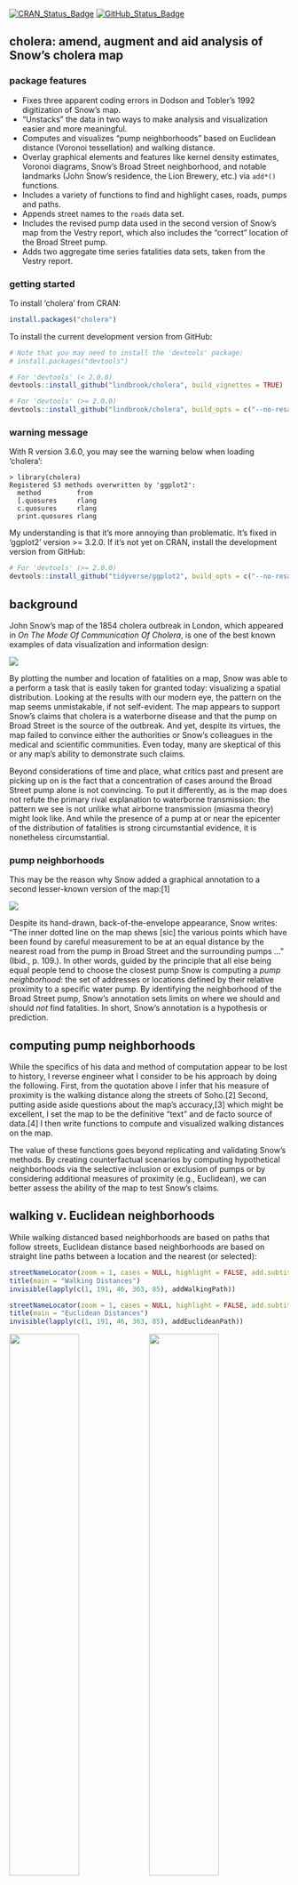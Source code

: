 
<!-- README.md is generated from README.Rmd. Please edit that file -->
[![CRAN\_Status\_Badge](http://www.r-pkg.org/badges/version/cholera)](https://cran.r-project.org/package=cholera)
[![GitHub\_Status\_Badge](https://img.shields.io/badge/GitHub-0.6.0.9033-red.svg)](https://github.com/lindbrook/cholera/blob/master/NEWS)
## cholera: amend, augment and aid analysis of Snow’s cholera map

### package features

  - Fixes three apparent coding errors in Dodson and Tobler’s 1992
    digitization of Snow’s map.
  - “Unstacks” the data in two ways to make analysis and visualization
    easier and more meaningful.
  - Computes and visualizes “pump neighborhoods” based on Euclidean
    distance (Voronoi tessellation) and walking distance.
  - Overlay graphical elements and features like kernel density
    estimates, Voronoi diagrams, Snow’s Broad Street neighborhood, and
    notable landmarks (John Snow’s residence, the Lion Brewery, etc.)
    via `add*()` functions.
  - Includes a variety of functions to find and highlight cases, roads,
    pumps and paths.
  - Appends street names to the `roads` data set.
  - Includes the revised pump data used in the second version of Snow’s
    map from the Vestry report, which also includes the “correct”
    location of the Broad Street pump.
  - Adds two aggregate time series fatalities data sets, taken from the
    Vestry report.

### getting started

To install ‘cholera’ from CRAN:

``` r
install.packages("cholera")
```

To install the current development version from GitHub:

``` r
# Note that you may need to install the 'devtools' package:
# install.packages("devtools")

# For 'devtools' (< 2.0.0)
devtools::install_github("lindbrook/cholera", build_vignettes = TRUE)

# For 'devtools' (>= 2.0.0)
devtools::install_github("lindbrook/cholera", build_opts = c("--no-resave-data", "--no-manual"))
```

### warning message

With R version 3.6.0, you may see the warning below when loading
‘cholera’:

    > library(cholera)
    Registered S3 methods overwritten by 'ggplot2':
      method         from
      [.quosures     rlang
      c.quosures     rlang
      print.quosures rlang

My understanding is that it’s more annoying than problematic. It’s fixed
in ‘ggplot2’ version \>= 3.2.0. If it’s not yet on CRAN, install the
development version from GitHub:

``` r
# For 'devtools' (>= 2.0.0)
devtools::install_github("tidyverse/ggplot2", build_opts = c("--no-resave-data", "--no-manual"))
```

## background

John Snow’s map of the 1854 cholera outbreak in London, which appeared
in *On The Mode Of Communication Of Cholera*, is one of the best known
examples of data visualization and information design:

![](vignettes/msu-snows-mapB.jpg)

By plotting the number and location of fatalities on a map, Snow was
able to a perform a task that is easily taken for granted today:
visualizing a spatial distribution. Looking at the results with our
modern eye, the pattern on the map seems unmistakable, if not
self-evident. The map appears to support Snow’s claims that cholera is a
waterborne disease and that the pump on Broad Street is the source of
the outbreak. And yet, despite its virtues, the map failed to convince
either the authorities or Snow’s colleagues in the medical and
scientific communities. Even today, many are skeptical of this or any
map’s ability to demonstrate such claims.

Beyond considerations of time and place, what critics past and present
are picking up on is the fact that a concentration of cases around the
Broad Street pump alone is not convincing. To put it differently, as is
the map does not refute the primary rival explanation to waterborne
transmission: the pattern we see is not unlike what airborne
transmission (miasma theory) might look like. And while the presence of
a pump at or near the epicenter of the distribution of fatalities is
strong circumstantial evidence, it is nonetheless circumstantial.

### pump neighborhoods

This may be the reason why Snow added a graphical annotation to a second
lesser-known version of the map:\[1\]

![](vignettes/fig12-6.png)

Despite its hand-drawn, back-of-the-envelope appearance, Snow writes:
“The inner dotted line on the map shews \[sic\] the various points
which have been found by careful measurement to be at an equal distance
by the nearest road from the pump in Broad Street and the surrounding
pumps …” (Ibid., p. 109.). In other words, guided by the principle that
all else being equal people tend to choose the closest pump Snow is
computing a *pump neighborhood*: the set of addresses or locations
defined by their relative proximity to a specific water pump. By
identifying the neighborhood of the Broad Street pump, Snow’s annotation
sets limits on where we should and should *not* find fatalities. In
short, Snow’s annotation is a hypothesis or prediction.

## computing pump neighborhoods

While the specifics of his data and method of computation appear to be
lost to history, I reverse engineer what I consider to be his approach
by doing the following. First, from the quotation above I infer that his
measure of proximity is the walking distance along the streets of
Soho.\[2\] Second, putting aside aside questions about the map’s
accuracy,\[3\] which might be excellent, I set the map to be the
definitive “text” and de facto source of data.\[4\] I then write
functions to compute and visualized walking distances on the map.

The value of these functions goes beyond replicating and validating
Snow’s methods. By creating counterfactual scenarios by computing
hypothetical neighborhoods via the selective inclusion or exclusion of
pumps or by considering additional measures of proximity (e.g.,
Euclidean), we can better assess the ability of the map to test Snow’s
claims.

## walking v. Euclidean neighborhoods

While walking distanced based neighborhoods are based on paths that
follow streets, Euclidean distance based neighborhoods are based on
straight line paths between a location and the nearest (or
selected):

``` r
streetNameLocator(zoom = 1, cases = NULL, highlight = FALSE, add.subtitle = FALSE, add.title = FALSE)
title(main = "Walking Distances")
invisible(lapply(c(1, 191, 46, 363, 85), addWalkingPath))

streetNameLocator(zoom = 1, cases = NULL, highlight = FALSE, add.subtitle = FALSE, add.title = FALSE)
title(main = "Euclidean Distances")
invisible(lapply(c(1, 191, 46, 363, 85), addEuclideanPath))
```

<img src="man/figures/README-unnamed-chunk-5-1.png" width="50%" /><img src="man/figures/README-unnamed-chunk-5-2.png" width="50%" />

To build a neighborhood, we apply this algorithm to each location or
“address” with at least one observed fatality. This builds the
“observed” neighborhoods:

``` r
plot(neighborhoodWalking())
plot(neighborhoodEuclidean())
```

<img src="man/figures/README-unnamed-chunk-6-1.png" width="50%" /><img src="man/figures/README-unnamed-chunk-6-2.png" width="50%" />

Ultimately, for testing purposes we also want the “expected”
neighborhoods. For walking neighborhoods, I use the same approach but
use simulated data. Using `sp::spsample()` and `sp::Polygon()`, I place
20,000 regularly spaced points, which lie approximately 6 meters apart,
`unitMeter(dist(regular.cases[1:2, ]))`, across the face of the map and
then compute the shortest path to the nearest pump.\[5\] For Euclidean
neighborhoods, we can compute Voronoi diagrams.\[6\]

``` r
plot(neighborhoodWalking(case.set = "expected"), "area.polygons")

plot(neighborhoodVoronoi())
```

<img src="man/figures/README-unnamed-chunk-7-1.png" width="50%" /><img src="man/figures/README-unnamed-chunk-7-2.png" width="50%" />

### Walking neighborhoods

To explore “observed” walking neighborhoods, use `neighborhoodWalking()`
with the `pump.select` argument:

``` r
plot(neighborhoodWalking(6:7))
plot(neighborhoodWalking(-7))
```

<img src="man/figures/README-unnamed-chunk-8-1.png" width="50%" /><img src="man/figures/README-unnamed-chunk-8-2.png" width="50%" />

To explore “expected” walking neighborhoods, add case.set = “expected”
argument:

``` r
plot(neighborhoodWalking(6:7, case.set = "expected"), type = "area.polygons")
plot(neighborhoodWalking(-7, case.set = "expected"), type = "area.polygons")
```

<img src="man/figures/README-unnamed-chunk-9-1.png" width="50%" /><img src="man/figures/README-unnamed-chunk-9-2.png" width="50%" />

### Euclidean neighborhoods

To explore “observed” Euclidean neighborhoods, use
`neighborhoodEuclidean()` with the `pump.select` argument:

``` r
plot(neighborhoodEuclidean(6:7))
plot(neighborhoodEuclidean(-7))
```

<img src="man/figures/README-unnamed-chunk-10-1.png" width="50%" /><img src="man/figures/README-unnamed-chunk-10-2.png" width="50%" />

To explore “expected” Euclidean neighborhoods, use
`neighborhoodVoronoi()` with the `pump.select` argument:

``` r
plot(neighborhoodVoronoi(6:7))
plot(neighborhoodVoronoi(-7))
```

<img src="man/figures/README-unnamed-chunk-11-1.png" width="50%" /><img src="man/figures/README-unnamed-chunk-11-2.png" width="50%" />

### note on `neighborhoodWalking()` and `neighborhoodEuclidean()`

`neighborhoodWalking()` and `neighborhoodEuclidean()` are
computationally intensive. Using R version 3.6.0 on a single core of a
2.3 GHz Intel i7, plotting observed paths to PDF takes about 4.4
seconds; doing the same for expected paths takes about 27 seconds. Using
the function’s parallel implementation on 4 physical (8 logical) cores,
the times fall to about 3.9 and 12 seconds.

Note that parallelization is currently only available on Linux and Mac.

Also, note that although some precautions are taken in R.app on macOS,
the developers of the ‘parallel’ package, which `neighborhoodWalking()`
uses, strongly discourage against using parallelization within a GUI or
embedded environment. See `vignette("parallel")` for details.

### vignettes

The vignettes, which are available in the package as well as online at
the links below, go into detail on a variety of topics.

[Duplicate and Missing
Cases](https://github.com/lindbrook/cholera/blob/master/docs/vignettes/duplicate.missing.cases.md)
describes the two coding errors and three misplaced cases I argue are
present in Dodson and Tobler’s (1992) digitization of Snow’s map.
Documentation and details about the fix are found online in [“Note on
Duplicate and Missing
Cases”](https://github.com/lindbrook/cholera/blob/master/docs/notes/duplicate.missing.cases.notes.md).

[“Unstacking”
Bars](https://github.com/lindbrook/cholera/blob/master/docs/vignettes/unstacking.bars.md)
discusses the inferential and visual importance of “unstacking” the bars
in Snow’s map and the two “unstacked” data sets, which use “fatalities”
and “addresses” as the units of
observation.

[Roads](https://github.com/lindbrook/cholera/blob/master/docs/vignettes/roads.md)
covers issues related to roads. This includes discussion of how and why
I move pump \#5 from Queen Street (I) to Marlborough Mews, the overall
structure of the `roads` data set, “valid” road names, and my back of
the envelope translation from the map’s nominal scale to meters (and
yards).

[voronoiPolygons(): Tiles, Triangles and
Polygons](https://github.com/lindbrook/cholera/blob/master/docs/vignettes/tiles.polygons.md)
focuses on the `voronoiPolygons()`, which extracts the vertices of
triangles (Delauny triangulation) and tiles (Dirichelet or Voronoi
tessellation) from `deldir::deldir()` for use with polygon() and related
functions.

[Kernel Density
Plot](https://github.com/lindbrook/cholera/blob/master/docs/vignettes/kernel.density.md)
discusses the the syntax of `addKernelDensity()`, which allows you to
define “populations” and subsets of pumps. This syntax is used in many
of the functions in ‘cholera’.

[Time
Series](https://github.com/lindbrook/cholera/blob/master/docs/vignettes/time.series.md)
discusses functions and data related to fatalities time series data and
the question of the effect of the removal of the handle from the Broad
Street pump.

### lab notes

The lab notes, which are only available online, go into greater detail
about some of the issues and topics discussed in the vignettes:

[note on duplicate and missing
cases](https://github.com/lindbrook/cholera/blob/master/docs/notes/duplicate.missing.cases.notes.md)
documents the specifics of how I “fixed” two apparent coding errors and
three misplaced case in Dodson and Tobler’s data.

[computing street
addresses](https://github.com/lindbrook/cholera/blob/master/docs/notes/unstacking.bars.notes.md)
discusses how I use orthogonal projection and hierarchical cluster
analysis to “unstack” bars and compute a stack’s “address”.

[Euclidean v. Voronoi
neighborhoods](https://github.com/lindbrook/cholera/blob/master/docs/notes/euclidean.voronoi.md)
discusses why there are separate functions for `neighborhoodEuclidean()`
and `neighborhoodVoronoi()`.

[points v.
polygons](https://github.com/lindbrook/cholera/blob/master/docs/notes/pump.neighborhoods.notes.md)
discusses the tradeoff between using points() and polygon() to plot
“expected” area neighborhood plots and the computation of polygon
vertices.

[references](https://github.com/lindbrook/cholera/blob/master/docs/notes/references.md)
is an informal list of articles and books about cholera, John Snow and
the 1854 outbreak.

### Notes

1.   *Report On The Cholera Outbreak In The Parish Of St. James,
    Westminster, During The Autumn Of 1854*

2.  The computation of walking distance is by no means new (see Shiode,
    2012). Another approach is to use GIS. For applications that don’t
    need to consider the actual historic walking distances, this
    layers-based approach, which typically relies on current maps, may
    be sufficient: e.g.,
    <https://www.theguardian.com/news/datablog/2013/mar/15/john-snow-cholera-map>.

3.  The map is actually a commercial map that Snow annotated.

4.  I use a modified version of Dodson and Tobler’s 1992 digitization.
    Each bar and each pump is assigned a unique x-y coordinate. Each
    road is translated into a series of straight line segments, defined
    by those segments’ endpoints. While the original data,
    <http://www.ncgia.ucsb.edu/pubs/snow/snow.html>, are no longer
    available, they are preserved in Michael Friendly’s ‘HistData’
    package. Note that a future version of this package will re-digitize
    and geocode the map.

5.  These data are found in `regular.cases` data frame. Note that
    because the map is not rectangular, there are only 19,993 cases.

6.  <http://www.ams.org/samplings/feature-column/fcarc-voronoi>
